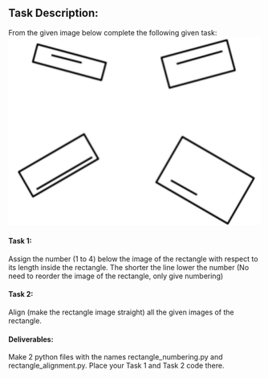 ## Task Description:
From the given image below complete the following given task:
![rectangles](rectangles.jpg)

#### Task 1: 
Assign the number (1 to 4) below the image of the rectangle with respect to its length inside the rectangle. The shorter the line lower the number (No need to reorder the image of the rectangle, only give numbering)

#### Task 2:
Align (make the rectangle image straight) all the given images of the rectangle. 

#### Deliverables:
Make 2 python files with the names rectangle_numbering.py and rectangle_alignment.py. Place your Task 1 and Task 2 code there.

